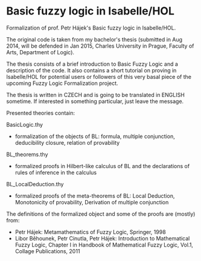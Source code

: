 Basic fuzzy logic in Isabelle/HOL
=================================

Formalization of prof. Petr Hájek's Basic fuzzy logic in Isabelle/HOL.

The original code is taken from my bachelor's thesis (submitted in Aug 2014, will be defended in Jan 2015, Charles University in Prague, Faculty of Arts, Department of Logic).

The thesis consists of a brief introduction to Basic Fuzzy Logic and a description of the code. It also contains a short tutorial on proving in Isabelle/HOL for potential users or followers of this very basal piece of the upcoming Fuzzy Logic Formalization project.

The thesis is written in CZECH and is going to be translated in ENGLISH sometime. If interested in something particular, just leave the message.

Presented theories contain:

BasicLogic.thy
- formalization of the objects of BL: formula, multiple conjunction, deducibility closure, relation of provability 

BL_theorems.thy
- formalized proofs in Hilbert-like calculus of BL and the declarations of rules of inference in the calculus

BL_LocalDeduction.thy
- formalized proofs of the meta-theorems of BL: Local Deduction, Monotonicity of provability, Derivation of multiple conjunction

The definitions of the formalized object and some of the proofs are (mostly) from:

- Petr Hájek: Metamathematics of Fuzzy Logic, Springer, 1998
- Libor Běhounek, Petr Cinutla, Petr Hájek: Introduction to Mathematical Fuzzy Logic, Chapter I in Handbook of Mathematical Fuzzy Logic, Vol.1, Collage Publications, 2011 
